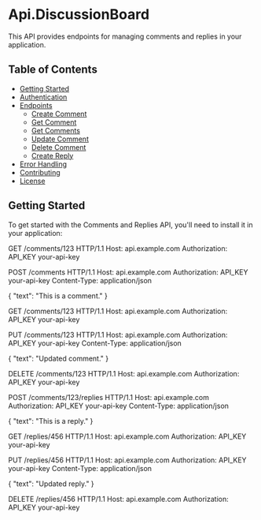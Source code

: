 # Api.DiscussionBoard

This API provides endpoints for managing comments and replies in your application.

## Table of Contents

- [Getting Started](#getting-started)
- [Authentication](#authentication)
- [Endpoints](#endpoints)
  - [Create Comment](#create-comment)
  - [Get Comment](#get-comment)
  - [Get Comments](#get-comments)
  - [Update Comment](#update-comment)
  - [Delete Comment](#delete-comment)
  - [Create Reply](#create-reply)  
- [Error Handling](#error-handling)
- [Contributing](#contributing)
- [License](#license)

## Getting Started

To get started with the Comments and Replies API, you'll need to install it in your application:

GET /comments/123 HTTP/1.1
Host: api.example.com
Authorization: API_KEY your-api-key

POST /comments HTTP/1.1
Host: api.example.com
Authorization: API_KEY your-api-key
Content-Type: application/json

{
  "text": "This is a comment."
}

GET /comments/123 HTTP/1.1
Host: api.example.com
Authorization: API_KEY your-api-key

PUT /comments/123 HTTP/1.1
Host: api.example.com
Authorization: API_KEY your-api-key
Content-Type: application/json

{
  "text": "Updated comment."
}

DELETE /comments/123 HTTP/1.1
Host: api.example.com
Authorization: API_KEY your-api-key

POST /comments/123/replies HTTP/1.1
Host: api.example.com
Authorization: API_KEY your-api-key
Content-Type: application/json

{
  "text": "This is a reply."
}

GET /replies/456 HTTP/1.1
Host: api.example.com
Authorization: API_KEY your-api-key

PUT /replies/456 HTTP/1.1
Host: api.example.com
Authorization: API_KEY your-api-key
Content-Type: application/json

{
  "text": "Updated reply."
}

DELETE /replies/456 HTTP/1.1
Host: api.example.com
Authorization: API_KEY your-api-key

